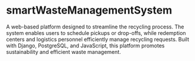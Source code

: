 # smartWasteManagementSystem
A web-based platform designed to streamline the recycling process. The system enables users to schedule pickups or drop-offs, while redemption centers and logistics personnel efficiently manage recycling requests. Built with Django, PostgreSQL, and JavaScript, this platform promotes sustainability and efficient waste management.
